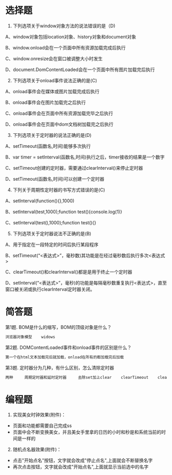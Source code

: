 # 选择题

1. 下列选项关于window对象方法的说法错误的是（D)

  A、window对象包括location对象、history对象和document对象

  B、window.onload会在一个页面中所有资源加载完成后执行

  C、window.onresize会在窗口被调整大小时发生

  D、document.DomContentLoaded会在一个页面中所有图片加载完后执行

2. 下列选项关于onload事件说法正确的是(C)

  A、onload事件会在媒体或图片加载完成后执行

  B、onload事件会在图片加载完之后执行

  C、onload事件会在页面中所有资源加载完毕之后执行

  D、onload事件会在页面中dom文档树加载完之后执行

3. 下列选项关于定时器的说法正确的是(D)

  A、setTimeout(函数名,时间)能够多次执行

  B、var timer = setInterval(函数名,时间)执行之后，timer接收的结果是一个数字

  C、setTimeout创建的定时器，需要通过clearInterval()来停止定时器

  D、setTimeout(函数名,时间)可以创建一个定时器

4. 下列关于周期性定时器的书写方式错误的是(C)

  A、setInterval(function(){},1000)

  B、setInterval(test,1000);function test(){console.log(1)}

  C、setInterval(test(),1000);function test(){}

5. 下列选项关于定时器说法不正确的是(B)

  A、用于指定在一段特定的时间后执行某段程序 

  B、setTimeout(“<表达式>”，毫秒数)其功能是在经过毫秒数后执行多次<表达式>

  C、clearTimeout()和clearInterval()都是是用于终止一个定时器 

  D、setInterval(“<表达式>”，毫秒)的功能是每隔毫秒数重复执行<表达式>，直至窗口被关闭或执行clearInterval定时器关闭。

# 简答题

第1题. BOM是什么的缩写，BOM的顶级对象是什么？

```js
浏览器对象模型    widows
```

第2题. DOMContentLoaded事件和onload事件的区别是什么？

```js
第一个在html文本加载完后就加载，onload在所有的都加载完后加载
```

第3题. 定时器分为几种，有什么区别，怎么清除定时器

```js
两种     周期定时器和延时定时器     去除set加上clear    clearTimeout    clearInterval
```

# 编程题

1. 实现美女时钟效果(附件)：
 - 页面和功能都需要自己完成ss
 - 页面中会不断变换美女，并且美女手里拿的日历的小时和秒是和系统当前的时间是一样的

2. 随机点名器效果(附件)：
- 点击"开始点名"按钮，文字就会改成"停止点名",上面就会不断替换名字
- 再次点击按钮，文字就会改成"开始点名",上面就显示当前选中的名字
